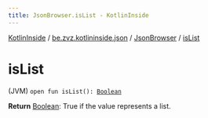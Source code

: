 ```yaml
---
title: JsonBrowser.isList - KotlinInside
---
```


[KotlinInside](../../index.html) / [be.zvz.kotlininside.json](../index.html) / [JsonBrowser](index.html) / [isList](./is-list.html)

# isList

(JVM) `open fun isList(): `[`Boolean`](https://kotlinlang.org/api/latest/jvm/stdlib/kotlin/-boolean/index.html)

**Return**
[Boolean](https://kotlinlang.org/api/latest/jvm/stdlib/kotlin/-boolean/index.html): True if the value represents a list.

